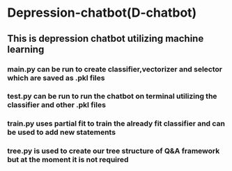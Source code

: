 # Depression-chatbot(D-chatbot)

## This is depression chatbot utilizing machine learning
### main.py can be run to create classifier,vectorizer and selector which are saved as .pkl files
### test.py can be run to run the chatbot on terminal utilizing the classifier and other .pkl files
### train.py uses partial fit to train the already fit classifier and can be used to add new statements
### tree.py is used to create our tree structure of Q&A framework but at the moment it is not required
